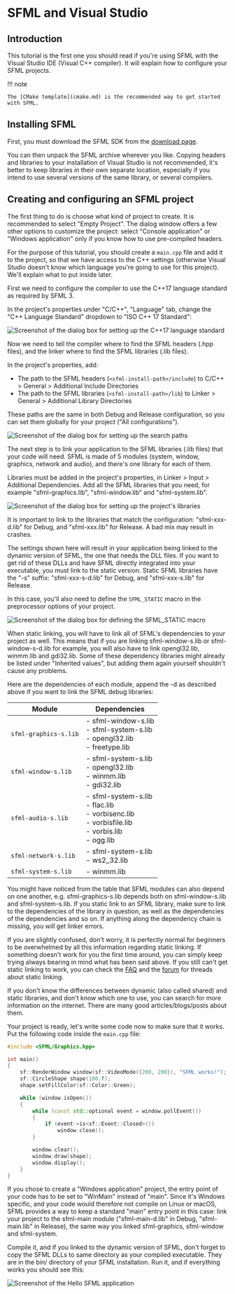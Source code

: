 # SFML and Visual Studio

## Introduction

This tutorial is the first one you should read if you're using SFML with the Visual Studio IDE (Visual C++ compiler).
It will explain how to configure your SFML projects.

!!! note

    The [CMake template](cmake.md) is the recommended way to get started with SFML.

## Installing SFML

First, you must download the SFML SDK from the [download page](../../../download/index.md "Go to the download page").

You can then unpack the SFML archive wherever you like.
Copying headers and libraries to your installation of Visual Studio is not recommended, it's better to keep libraries in their own separate location, especially if you intend to use several versions of the same library, or several compilers.

## Creating and configuring an SFML project

The first thing to do is choose what kind of project to create.
It is recommended to select "Empty Project".
The dialog window offers a few other options to customize the project: select "Console application" or "Windows application" only if you know how to use pre-compiled headers.

For the purpose of this tutorial, you should create a `main.cpp` file and add it to the project, so that we have access to the C++ settings (otherwise Visual Studio doesn't know which language you're going to use for this project).
We'll explain what to put inside later.

First we need to configure the compiler to use the C++17 language standard as required by SFML 3.

In the project's properties under "C/C++", "Language" tab, change the "C++ Language Standard" dropdown to "ISO C++ 17 Standard":

![Screenshot of the dialog box for setting up the C++17 language standard](vc-standard.png "Screenshot of the dialog box for setting up the C++17 language standard")

Now we need to tell the compiler where to find the SFML headers (.hpp files), and the linker where to find the SFML libraries (.lib files).

In the project's properties, add:

- The path to the SFML headers (`<sfml-install-path>/include`) to C/C++ > General > Additional Include Directories
- The path to the SFML libraries (`<sfml-install-path>/lib`) to Linker > General > Additional Library Directories

These paths are the same in both Debug and Release configuration, so you can set them globally for your project ("All configurations").

![Screenshot of the dialog box for setting up the search paths](vc-paths.png "Screenshot of the dialog box for setting up the search paths")

The next step is to link your application to the SFML libraries (.lib files) that your code will need.
SFML is made of 5 modules (system, window, graphics, network and audio), and there's one library for each of them.

Libraries must be added in the project's properties, in Linker > Input > Additional Dependencies.
Add all the SFML libraries that you need, for example "sfml-graphics.lib", "sfml-window.lib" and "sfml-system.lib".

![Screenshot of the dialog box for setting up the project's libraries](vc-link-libs.png "Screenshot of the dialog box for setting up the project's libraries")

It is important to link to the libraries that match the configuration: "sfml-xxx-d.lib" for Debug, and "sfml-xxx.lib" for Release.
A bad mix may result in crashes.

The settings shown here will result in your application being linked to the dynamic version of SFML, the one that needs the DLL files.
If you want to get rid of these DLLs and have SFML directly integrated into your executable, you must link to the static version.
Static SFML libraries have the "-s" suffix: "sfml-xxx-s-d.lib" for Debug, and "sfml-xxx-s.lib" for Release.


In this case, you'll also need to define the `SFML_STATIC` macro in the preprocessor options of your project.

![Screenshot of the dialog box for defining the SFML_STATIC macro](vc-static.png "Screenshot of the dialog box for defining the SFML_STATIC macro")

When static linking, you will have to link all of SFML's dependencies to your project as well.
This means that if you are linking sfml-window-s.lib or sfml-window-s-d.lib for example, you will also have to link opengl32.lib, winmm.lib and gdi32.lib.
Some of these dependency libraries might already be listed under "Inherited values", but adding them again yourself shouldn't cause any problems.

Here are the dependencies of each module, append the -d as described above if you want to link the SFML debug libraries:

| Module                | Dependencies                                                                                          |
| --------------------- | ----------------------------------------------------------------------------------------------------- |
| `sfml-graphics-s.lib` | - sfml-window-s.lib<br>- sfml-system-s.lib<br>- opengl32.lib<br>- freetype.lib                        |
| `sfml-window-s.lib`   | - sfml-system-s.lib<br>- opengl32.lib<br>- winmm.lib<br>- gdi32.lib                                   |
| `sfml-audio-s.lib`    | - sfml-system-s.lib<br>- flac.lib<br>- vorbisenc.lib<br>- vorbisfile.lib<br>- vorbis.lib<br>- ogg.lib |
| `sfml-network-s.lib`  | - sfml-system-s.lib<br>- ws2_32.lib                                                                   |
| `sfml-system-s.lib`   | - winmm.lib                                                                                           |

You might have noticed from the table that SFML modules can also depend on one another, e.g. sfml-graphics-s.lib depends both on sfml-window-s.lib and sfml-system-s.lib.
If you static link to an SFML library, make sure to link to the dependencies of the library in question, as well as the dependencies of the dependencies and so on.
If anything along the dependency chain is missing, you *will* get linker errors.

If you are slightly confused, don't worry, it is perfectly normal for beginners to be overwhelmed by all this information regarding static linking.
If something doesn't work for you the first time around, you can simply keep trying always bearing in mind what has been said above.
If you still can't get static linking to work, you can check the [FAQ](../../../faq/build-use.md#link-static "Go to the FAQ page") and the [forum](http://en.sfml-dev.org/forums/index.php?board=4.0 "Go to the general help forum") for threads about static linking.

If you don't know the differences between dynamic (also called shared) and static libraries, and don't know which one to use, you can search for more information on the internet.
There are many good articles/blogs/posts about them.

Your project is ready, let's write some code now to make sure that it works.
Put the following code inside the `main.cpp` file:

```cpp
#include <SFML/Graphics.hpp>

int main()
{
    sf::RenderWindow window(sf::VideoMode({200, 200}), "SFML works!");
    sf::CircleShape shape(100.f);
    shape.setFillColor(sf::Color::Green);

    while (window.isOpen())
    {
        while (const std::optional event = window.pollEvent())
        {
            if (event->is<sf::Event::Closed>())
                window.close();
        }

        window.clear();
        window.draw(shape);
        window.display();
    }
}
```

If you chose to create a "Windows application" project, the entry point of your code has to be set to "WinMain" instead of "main".
Since it's Windows specific, and your code would therefore not compile on Linux or macOS, SFML provides a way to keep a standard "main" entry point in this case: link your project to the sfml-main module ("sfml-main-d.lib" in Debug, "sfml-main.lib" in Release), the same way you linked sfml-graphics, sfml-window and sfml-system.

Compile it, and if you linked to the dynamic version of SFML, don't forget to copy the SFML DLLs to same directory as your compiled executable.
They are in the bin/ directory of your SFML installation.
Run it, and if everything works you should see this:

![Screenshot of the Hello SFML application](vc-app.png "Screenshot of the Hello SFML application")
